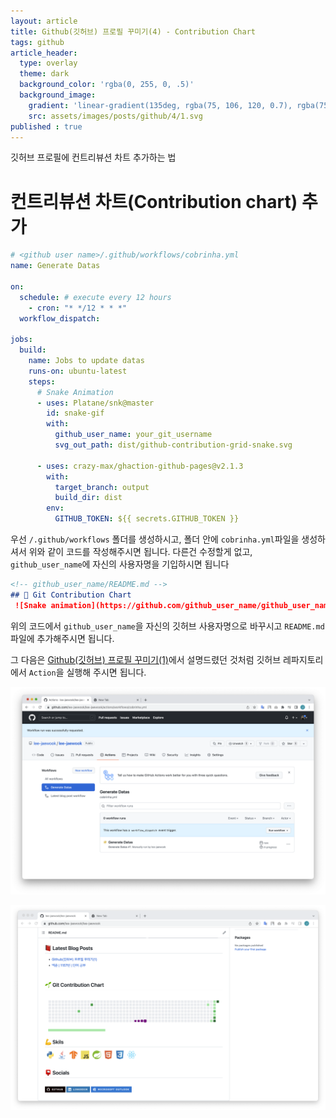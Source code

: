 ```yaml
---
layout: article
title: Github(깃허브) 프로필 꾸미기(4) - Contribution Chart
tags: github
article_header:
  type: overlay
  theme: dark
  background_color: 'rgba(0, 255, 0, .5)'
  background_image:
    gradient: 'linear-gradient(135deg, rgba(75, 106, 120, 0.7), rgba(75, 106, 120, 1.0))'
    src: assets/images/posts/github/4/1.svg
published : true
---
```

깃허브 프로필에 컨트리뷰션 차트 추가하는 법

<!--more-->
# 컨트리뷰션 차트(Contribution chart) 추가

```yml
# <github user name>/.github/workflows/cobrinha.yml
name: Generate Datas

on:
  schedule: # execute every 12 hours
    - cron: "* */12 * * *"
  workflow_dispatch:

jobs:
  build:
    name: Jobs to update datas
    runs-on: ubuntu-latest
    steps:
      # Snake Animation
      - uses: Platane/snk@master
        id: snake-gif
        with:
          github_user_name: your_git_username
          svg_out_path: dist/github-contribution-grid-snake.svg

      - uses: crazy-max/ghaction-github-pages@v2.1.3
        with:
          target_branch: output
          build_dir: dist
        env:
          GITHUB_TOKEN: ${{ secrets.GITHUB_TOKEN }}
```

우선 `/.github/workflows` 폴더를 생성하시고, 폴더 안에 `cobrinha.yml`파일을 생성하셔서 위와 같이 코드를 작성해주시면 됩니다. 다른건 수정할게 없고, `github_user_name`에 자신의 사용자명을 기입하시면 됩니다

```markdown
<!-- github_user_name/README.md -->
## 🌱 Git Contribution Chart
 ![Snake animation](https://github.com/github_user_name/github_user_name/blob/output/github-contribution-grid-snake.svg)<br>
```

위의 코드에서 `github_user_name`을 자신의 깃허브 사용자명으로 바꾸시고 `README.md`파일에 추가해주시면 됩니다.

그 다음은 [Github(깃허브) 프로필 꾸미기(1)](https://lee-jaewook.github.io/2021/07/10/git_profile_1.html)에서 설명드렸던 것처럼 깃허브 레파지토리에서 `Action`을 실행해 주시면 됩니다.

![](/assets/images/posts/github/4/2.png)

![](/assets/images/posts/github/4/3.png)




